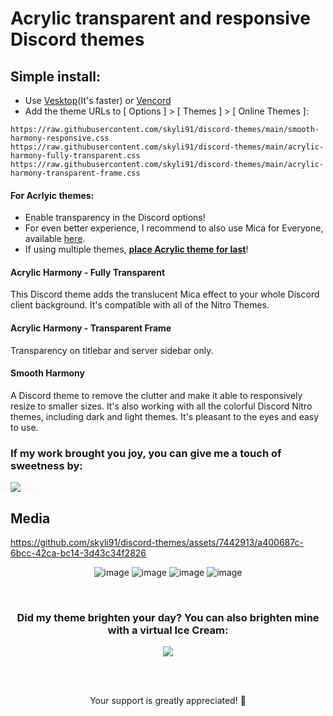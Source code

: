 

# Acrylic transparent and responsive Discord themes 

## Simple install:

- Use [Vesktop](https://github.com/Vencord/Vesktop/releases)(It's faster) or [Vencord](https://vencord.dev/download/)
- Add the theme URLs to [ Options ] > [ Themes ] > [ Online Themes ]:

```
https://raw.githubusercontent.com/skyli91/discord-themes/main/smooth-harmony-responsive.css
https://raw.githubusercontent.com/skyli91/discord-themes/main/acrylic-harmony-fully-transparent.css
https://raw.githubusercontent.com/skyli91/discord-themes/main/acrylic-harmony-transparent-frame.css
```
#### For Acrlyic themes:
 - Enable transparency in the Discord options! 
 - For even better experience, I recommend to also use Mica for Everyone, available [here](https://github.com/MicaForEveryone/MicaForEveryone/releases).
 - If using multiple themes, <u>**place Acrylic theme for last**</u>!

#### Acrylic Harmony - Fully Transparent
This Discord theme adds the translucent Mica effect to your whole Discord client background. It's compatible with all of the Nitro Themes.  

#### Acrylic Harmony - Transparent Frame
Transparency on titlebar and server sidebar only.

#### Smooth Harmony
A Discord theme to remove the clutter and make it able to responsively resize to smaller sizes. It's also working with all the colorful Discord Nitro themes, including dark and light themes. It's pleasant to the eyes and easy to use.

### If my work brought you joy, you can give me a touch of sweetness by:
<a href="https://www.buymeacoffee.com/skyli">
  <img src="https://img.buymeacoffee.com/button-api/?text=Treating me to an Ice Cream&emoji=🍧&slug=skyli&button_colour=FFC0CB&font_colour=ffffff&font_family=Poppins&outline_colour=000000&coffee_colour=FFDD00" />
</a>

## Media

https://github.com/skyli91/discord-themes/assets/7442913/a400687c-6bcc-42ca-bc14-3d43c34f2826

<div align="center">

![image](https://github.com/skyli91/discord-themes/assets/7442913/995cdf99-67fc-42c6-8a04-c85e9a2e69fb)
![image](https://github.com/skyli91/discord-themes/assets/7442913/5ee12b75-17a3-4185-8939-c2aa799280d6)
![image](https://github.com/skyli91/discord-themes/assets/7442913/cb7faaea-5cdd-4671-854b-cecdd743b160)
![image](https://github.com/skyli91/discord-themes/assets/7442913/7c671e4f-76c1-44cb-b645-f521a15792be)

<br>

### Did my theme brighten your day? You can also brighten mine with a virtual Ice Cream:

<a href="https://www.buymeacoffee.com/skyli">
  <img src="https://img.buymeacoffee.com/button-api/?text=Buy me an Ice Cream&emoji=🍧&slug=skyli&button_colour=FFC0CB&font_colour=ffffff&font_family=Poppins&outline_colour=000000&coffee_colour=FFDD00" />
</a>

<br><br>

Your support is greatly appreciated! 🌟
</div>
<br><br><br>

